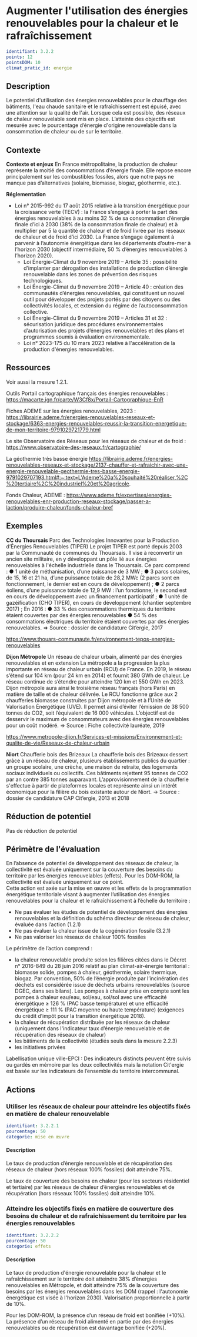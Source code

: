 # Augmenter l'utilisation des énergies renouvelables pour la chaleur et le rafraîchissement
```yaml
identifiant: 3.2.2
points: 12
pointsDOM: 10
climat_pratic_id: energie
```
## Description
Le potentiel d'utilisation des énergies renouvelables pour le chauffage des bâtiments, l'eau chaude sanitaire et le rafraîchissement est épuisé, avec une attention sur la qualité de l'air. Lorsque cela est possible, des réseaux de chaleur renouvelable sont mis en place. L’atteinte des objectifs est mesurée avec le pourcentage d’énergie d'origine renouvelable dans la consommation de chaleur ou de  sur le territoire.

## Contexte
**Contexte et enjeux**
En France métropolitaine, la production de chaleur représente la moitié des consommations d’énergie finale. Elle repose encore principalement sur les combustibles fossiles, alors que notre pays ne manque pas d’alternatives (solaire, biomasse, biogaz, géothermie, etc.).

**Réglementation**
- Loi n° 2015-992 du 17 août 2015 relative à la transition énergétique pour la croissance verte (TECV) : la France s’engage à porter la part des énergies renouvelables à au moins 32 % de sa consommation d’énergie finale d’ici à 2030 (38% de la consommation finale de chaleur) et à multiplier par 5 la quantité de chaleur et de froid livrée par les réseaux de chaleur et de froid d’ici 2030. La France s’engage également à parvenir à l’autonomie énergétique dans les départements d’outre-mer à l’horizon 2030 (objectif intermédiaire, 50 % d’énergies renouvelables à l’horizon 2020). 
	- Loi Énergie-Climat du 9 novembre 2019 – Article 35 : possibilité d’implanter par dérogation des installations de production d’énergie renouvelable dans les zones de prévention des risques technologiques.
	- Loi Énergie-Climat du 9 novembre 2019 – Article 40 : création des communautés d’énergies renouvelables, qui constituent un nouvel outil pour développer des projets portés par des citoyens ou des collectivités locales, et extension du régime de l’autoconsommation collective.
	- Loi Énergie-Climat du 9 novembre 2019 – Articles 31 et 32 : sécurisation juridique des procédures environnementales d’autorisation des projets d’énergies renouvelables et des plans et programmes soumis à évaluation environnementale.
	- Loi n° 2023-175 du 10 mars 2023 relative à l'accélération de la production d'énergies renouvelables. 


## Ressources

Voir aussi la mesure 1.2.1.

Outils
Portail cartographique français des énergies renouvelables : 
<a href="https://macarte.ign.fr/carte/W3Cf8x/Portail-Cartographique-EnR">https://macarte.ign.fr/carte/W3Cf8x/Portail-Cartographique-EnR</a>

Fiches ADEME sur les énergies renouvelables, 2023 : 
<a href="https://librairie.ademe.fr/energies-renouvelables-reseaux-et-stockage/6363-energies-renouvelables-reussir-la-transition-energetique-de-mon-territoire-9791029721779.html ">https://librairie.ademe.fr/energies-renouvelables-reseaux-et-stockage/6363-energies-renouvelables-reussir-la-transition-energetique-de-mon-territoire-9791029721779.html </a>

Le site Observatoire des Réseaux pour les réseaux de chaleur et de froid : 
<a href="https://www.observatoire-des-reseaux.fr/cartographie/">https://www.observatoire-des-reseaux.fr/cartographie/</a>

La géothermie très basse énergie
https://librairie.ademe.fr/energies-renouvelables-reseaux-et-stockage/2137-chauffer-et-rafraichir-avec-une-energie-renouvelable-geothermie-tres-basse-energie-9791029707193.html#:~:text=L'Ademe%20a%20souhaité%20réaliser,%2C%20tertiaire%2C%20industriel%20et%20agricole.



Fonds Chaleur, ADEME :
<a href="https://www.ademe.fr/expertises/energies-renouvelables-enr-production-reseaux-stockage/passer-a-laction/produire-chaleur/fonds-chaleur-bref">https://www.ademe.fr/expertises/energies-renouvelables-enr-production-reseaux-stockage/passer-a-laction/produire-chaleur/fonds-chaleur-bref</a>


## Exemples
**CC du Thoursais**
Parc des Technologies Innovantes pour la Production d’Énergies Renouvelables (TIPER)
Le projet TIPER est porté depuis 2003 par la Communauté de communes du Thouarsais. Il vise à reconvertir un ancien site militaire, en y développant un pôle lié aux énergies renouvelables à l'échelle industrielle dans le Thouarsais. Ce parc comprend :
●	1 unité de méthanisation, d’une puissance de 3 MW ;
●	3 parcs solaires, de 15, 16 et 21 ha, d’une puissance totale de 28,2 MWc (2 parcs sont en fonctionnement, le dernier est en cours de développement) ;
●	2 parcs éoliens, d’une puissance totale de 12,9 MW : l’un fonctionne, le second est en cours de développement avec un financement participatif ;
●	1 unité de gazéification (CHO TIPER), en cours de développement (chantier septembre 2017) ;
En 2016 :
●	33 % des consommations thermiques du territoire étaient couvertes par des énergies renouvelables
●	54 % des consommations électriques du territoire étaient couvertes par des énergies renouvelables.
=> Source : dossier de candidature Cit’ergie, 2017

<a href="https://www.thouars-communaute.fr/environnement-tepos-energies-renouvelables ">https://www.thouars-communaute.fr/environnement-tepos-energies-renouvelables </a>




**Dijon Métropole**
Un réseau de chaleur urbain, alimenté par des énergies renouvelables et en extension 
La métropole a la progression la plus importante en réseau de chaleur urbain (RCU) de France. En 2019, le réseau s’étend sur 104 km (pour 24 km en 2014) et fournit 380 GWh de chaleur. Le réseau continue de s’étendre pour atteindre 120 km et 550 GWh en 2023. Dijon métropole aura ainsi le troisième réseau français (hors Paris) en matière de taille et de chaleur délivrée. Le RCU fonctionne grâce aux 2 chaufferies biomasse construites par Dijon métropole et à l’Unité de Valorisation Énergétique (UVE). Il permet ainsi d’éviter l’émission de 38 500 tonnes de CO2, soit l’équivalent de 16 000 véhicules. L’objectif est de desservir le maximum de consommateurs avec des énergies renouvelables pour un coût modéré. 
=> Source : Fiche collectivité lauréate, 2019

<a href="https://www.metropole-dijon.fr/Services-et-missions/Environnement-et-qualite-de-vie/Reseaux-de-chaleur-urbain">https://www.metropole-dijon.fr/Services-et-missions/Environnement-et-qualite-de-vie/Reseaux-de-chaleur-urbain</a>

**Niort**
Chaufferie bois des Brizeaux
La chaufferie bois des Brizeaux dessert grâce à un réseau de chaleur, plusieurs établissements publics du quartier : un groupe scolaire, une crèche, une maison de retraite, des logements sociaux individuels ou collectifs. Ces bâtiments rejettent 95 tonnes de CO2 par an contre 385 tonnes auparavant. L’approvisionnement de la chaufferie s'effectue à partir de plateformes locales et représente ainsi un intérêt économique pour la filière du bois existante autour de Niort. 
→ Source : dossier de candidature CAP Cit’ergie, 2013 et 2018



## Réduction de potentiel
Pas de réduction de potentiel

## Périmètre de l'évaluation
En l’absence de potentiel de développement des réseaux de chaleur, la collectivité est évaluée uniquement sur la couverture des besoins du territoire par les énergies renouvelables (effets). Pour les DOM-ROM, la collectivité est évaluée uniquement sur ce point.   
Cette action est axée sur la mise en œuvre et les effets de la programmation énergétique territoriale visant à augmenter l’utilisation des énergies renouvelables pour la chaleur et le rafraîchissement à l’échelle du territoire :
- Ne pas évaluer les études de potentiel de développement des énergies renouvelables et la définition du schéma directeur de réseau de chaleur, évaluée dans l’action (1.2.1)
- Ne pas évaluer la chaleur issue de la cogénération fossile (3.2.1)
- Ne pas valoriser les réseaux de chaleur 100% fossiles

Le périmètre de l’action comprend : 
- la chaleur renouvelable produite selon les filières citées dans le Décret n° 2016-849 du 28 juin 2016  relatif au plan climat-air-énergie territorial :  biomasse  solide,  pompes  à  chaleur,  géothermie,  solaire  thermique,  biogaz. Par convention, 50% de l’énergie produite par l’incinération des déchets est considérée issue de déchets urbains renouvelables (source DGEC, dans ses bilans). Les pompes à chaleur prise en compte sont les pompes à chaleur eau/eau, sol/eau, sol/sol  avec une efficacité énergétique ≥ 126 % (PAC basse température) et une efficacité énergétique ≥ 111 % (PAC moyenne ou haute température) (exigences du crédit d’impôt pour la transition énergétique 2018). 
- la chaleur de récupération distribuée par les réseaux de chaleur (uniquement dans l'indicateur taux d’énergie renouvelable et de récupération des réseaux de chaleur)
- les bâtiments de la collectivité (étudiés seuls dans la mesure 2.2.3)
- les initiatives privées

Labellisation unique ville-EPCI : Des indicateurs distincts peuvent être suivis ou gardés en mémoire par les deux collectivités mais la notation Cit'ergie est basée sur les indicateurs de l’ensemble du territoire intercommunal.  

## Actions
### Utiliser les réseaux de chaleur pour atteindre les objectifs fixés en matière de chaleur renouvelable
```yaml
identifiant: 3.2.2.1
pourcentage: 50
categorie: mise en œuvre
```
#### Description
Le taux de production d’énergie renouvelable et de récupération des réseaux de chaleur (hors réseaux 100% fossiles) doit atteindre 75%.

Le taux de couverture des besoins en chaleur (pour les secteurs résidentiel et tertiaire) par les réseaux de chaleur d’énergies renouvelables et de récupération (hors réseaux 100% fossiles) doit atteindre 10%.



### Atteindre les objectifs fixés en matière de couverture des besoins de chaleur et de rafraichissement du territoire par les énergies renouvelables
```yaml
identifiant: 3.2.2.2
pourcentage: 50
categorie: effets
```
#### Description

Le taux de production d'énergie renouvelable pour la chaleur et le rafraîchissement sur le territoire doit atteindre 38% d’énergies renouvelables en Métropole, et doit atteindre 75% de la couverture des besoins par les énergies renouvelables dans les DOM (rappel : l'autonomie énergétique est visée à l'horizon 2030). Valorisation proportionnelle à partir de 10%.

Pour les DOM-ROM, la présence d’un réseau de froid est bonifiée (+10%). La présence d’un réseau de froid alimenté en partie par des énergies renouvelables ou de récupération est davantage bonifiée (+20%).



